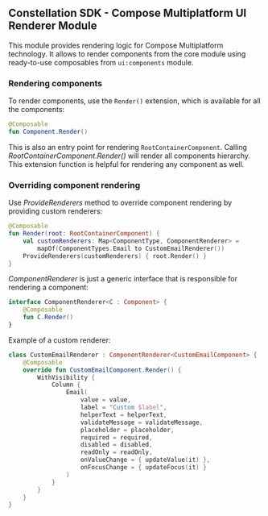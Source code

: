 ## Constellation SDK - Compose Multiplatform UI Renderer Module

This module provides rendering logic for Compose Multiplatform technology.
It allows to render components from the core module using ready-to-use composables from `ui:components` module.

### Rendering components

To render components, use the `Render()` extension, which is available for all the components:

```kotlin
@Composable
fun Component.Render()
```

This is also an entry point for rendering `RootContainerComponent`. Calling *RootContainerComponent.Render()* will render all components hierarchy.
This extension function is helpful for rendering any component as well.


### Overriding component rendering

Use *ProvideRenderers* method to override component rendering by providing custom renderers:

```kotlin
@Composable
fun Render(root: RootContainerComponent) {
    val customRenderers: Map<ComponentType, ComponentRenderer> = 
        mapOf(ComponentTypes.Email to CustomEmailRenderer())
    ProvideRenderers(customRenderers) { root.Render() }
}
```

*ComponentRenderer* is just a generic interface that is responsible for rendering a component:

```kotlin
interface ComponentRenderer<C : Component> {
    @Composable
    fun C.Render()
}
```

Example of a custom renderer:

```kotlin
class CustomEmailRenderer : ComponentRenderer<CustomEmailComponent> {
    @Composable
    override fun CustomEmailComponent.Render() {
        WithVisibility {
            Column {
                Email(
                    value = value,
                    label = "Custom $label",
                    helperText = helperText,
                    validateMessage = validateMessage,
                    placeholder = placeholder,
                    required = required,
                    disabled = disabled,
                    readOnly = readOnly,
                    onValueChange = { updateValue(it) },
                    onFocusChange = { updateFocus(it) }
                )
            }
        }
    }
}
```
